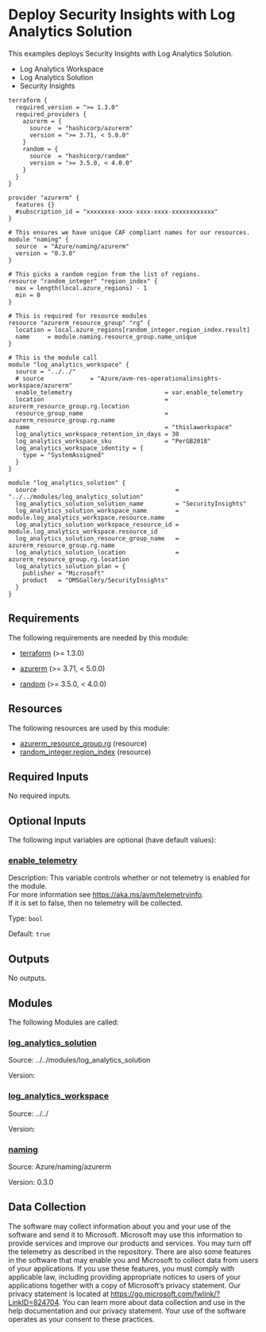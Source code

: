 <!-- BEGIN_TF_DOCS -->
# Deploy Security Insights with Log Analytics Solution

This examples deploys Security Insights with Log Analytics Solution.

- Log Analytics Workspace
- Log Analytics Solution
- Security Insights

```hcl
terraform {
  required_version = ">= 1.3.0"
  required_providers {
    azurerm = {
      source  = "hashicorp/azurerm"
      version = ">= 3.71, < 5.0.0"
    }
    random = {
      source  = "hashicorp/random"
      version = ">= 3.5.0, < 4.0.0"
    }
  }
}

provider "azurerm" {
  features {}
  #subscription_id = "xxxxxxxx-xxxx-xxxx-xxxx-xxxxxxxxxxxx"
}

# This ensures we have unique CAF compliant names for our resources.
module "naming" {
  source  = "Azure/naming/azurerm"
  version = "0.3.0"
}

# This picks a random region from the list of regions.
resource "random_integer" "region_index" {
  max = length(local.azure_regions) - 1
  min = 0
}

# This is required for resource modules
resource "azurerm_resource_group" "rg" {
  location = local.azure_regions[random_integer.region_index.result]
  name     = module.naming.resource_group.name_unique
}

# This is the module call
module "log_analytics_workspace" {
  source = "../../"
  # source             = "Azure/avm-res-operationalinsights-workspace/azurerm"
  enable_telemetry                          = var.enable_telemetry
  location                                  = azurerm_resource_group.rg.location
  resource_group_name                       = azurerm_resource_group.rg.name
  name                                      = "thislaworkspace"
  log_analytics_workspace_retention_in_days = 30
  log_analytics_workspace_sku               = "PerGB2018"
  log_analytics_workspace_identity = {
    type = "SystemAssigned"
  }
}

module "log_analytics_solution" {
  source                                       = "../../modules/log_analytics_solution"
  log_analytics_solution_solution_name         = "SecurityInsights"
  log_analytics_solution_workspace_name        = module.log_analytics_workspace.resource.name
  log_analytics_solution_workspace_resource_id = module.log_analytics_workspace.resource_id
  log_analytics_solution_resource_group_name   = azurerm_resource_group.rg.name
  log_analytics_solution_location              = azurerm_resource_group.rg.location
  log_analytics_solution_plan = {
    publisher = "Microsoft"
    product   = "OMSGallery/SecurityInsights"
  }
}
```

<!-- markdownlint-disable MD033 -->
## Requirements

The following requirements are needed by this module:

- <a name="requirement_terraform"></a> [terraform](#requirement\_terraform) (>= 1.3.0)

- <a name="requirement_azurerm"></a> [azurerm](#requirement\_azurerm) (>= 3.71, < 5.0.0)

- <a name="requirement_random"></a> [random](#requirement\_random) (>= 3.5.0, < 4.0.0)

## Resources

The following resources are used by this module:

- [azurerm_resource_group.rg](https://registry.terraform.io/providers/hashicorp/azurerm/latest/docs/resources/resource_group) (resource)
- [random_integer.region_index](https://registry.terraform.io/providers/hashicorp/random/latest/docs/resources/integer) (resource)

<!-- markdownlint-disable MD013 -->
## Required Inputs

No required inputs.

## Optional Inputs

The following input variables are optional (have default values):

### <a name="input_enable_telemetry"></a> [enable\_telemetry](#input\_enable\_telemetry)

Description: This variable controls whether or not telemetry is enabled for the module.  
For more information see https://aka.ms/avm/telemetryinfo.  
If it is set to false, then no telemetry will be collected.

Type: `bool`

Default: `true`

## Outputs

No outputs.

## Modules

The following Modules are called:

### <a name="module_log_analytics_solution"></a> [log\_analytics\_solution](#module\_log\_analytics\_solution)

Source: ../../modules/log_analytics_solution

Version:

### <a name="module_log_analytics_workspace"></a> [log\_analytics\_workspace](#module\_log\_analytics\_workspace)

Source: ../../

Version:

### <a name="module_naming"></a> [naming](#module\_naming)

Source: Azure/naming/azurerm

Version: 0.3.0

<!-- markdownlint-disable-next-line MD041 -->
## Data Collection

The software may collect information about you and your use of the software and send it to Microsoft. Microsoft may use this information to provide services and improve our products and services. You may turn off the telemetry as described in the repository. There are also some features in the software that may enable you and Microsoft to collect data from users of your applications. If you use these features, you must comply with applicable law, including providing appropriate notices to users of your applications together with a copy of Microsoft’s privacy statement. Our privacy statement is located at <https://go.microsoft.com/fwlink/?LinkID=824704>. You can learn more about data collection and use in the help documentation and our privacy statement. Your use of the software operates as your consent to these practices.
<!-- END_TF_DOCS -->